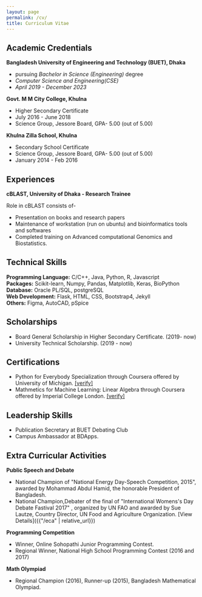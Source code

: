 ```yaml
---
layout: page
permalink: /cv/
title: Curriculum Vitae
---
```


## Academic Credentials

**Bangladesh University of Engineering and Technology (BUET), Dhaka** 
- pursuing *Bachelor in Science (Engineering)* degree 
- *Computer Science and Engineering(CSE)*
- *April 2019 - December 2023*

**Govt. M M City College, Khulna** 
- Higher Secondary Certificate
- July 2016 - June 2018
- Science Group, Jessore Board, GPA- 5.00 (out of 5.00)


**Khulna Zilla School, Khulna**
- Secondary School Certificate
- Science Group, Jessore Board, GPA- 5.00 (out of 5.00)
- January 2014 - Feb 2016

## Experiences

**cBLAST, University of Dhaka  - Research Trainee**

Role in cBLAST consists of-
  - Presentation on books and research papers
  - Maintenance of workstation (run on ubuntu) and bioinformatics tools and softwares
  - Completed training on Advanced computational Genomics and Biostatistics. 


## Technical Skills

**Programming Language:**  C/C++, Java, Python, R, Javascript \
**Packages:** 			Scikit-learn, Numpy, Pandas, Matplotlib, Keras, BioPython \
**Database:** 			Oracle PL/SQL, postgreSQL \
**Web Development:** 		Flask, HTML, CSS, Bootstrap4, Jekyll \
**Others:**  			Figma, AutoCAD, pSpice


## Scholarships

- Board General Scholarship in Higher Secondary Certificate. (2019- now)
- University Technical Scholarship. (2019 - now)

## Certifications 
- Python for Everybody Specialization through Coursera offered by University of Michigan. [[verify]](https://coursera.org/share/0f6d8d056dafb6e4d441d1a174b1d3b8) 
- Mathmetics for Machine Learning: Linear Algebra through Coursera offered by Imperial College London.  [[verify]](https://coursera.org/share/eeac85eab14a3f80aa1e8c53fe66abb3) 

## Leadership Skills
- Publication Secretary at BUET Debating Club
- Campus Ambassador at BDApps.  

## Extra Curricular Activities
**Public Speech and Debate**
- National Champion of "National Energy Day-Speech Competition, 2015", awarded by Mohammad Abdul Hamid, the honorable President of Bangladesh.
- National Champion,Debater of the final of "International Womens's Day Debate Fastival 2017" , organized by UN FAO and awarded by Sue Lautze, Country Director, UN Food and Agriculture Organization.
[View Details]({{"/eca" | relative_url}}) 

**Programming Competition**
- Winner, Online Sohopathi Junior Programming Contest.
- Regional Winner, National High School Programming Contest (2016 and 2017) 

**Math Olympiad**
- Regional Champion (2016), Runner-up (2015), Bangladesh Mathematical Olympiad.
  

   